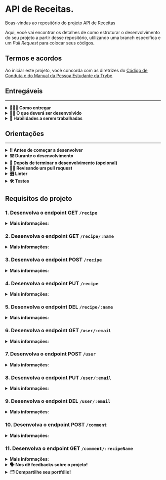 # API de Receitas.

Boas-vindas ao repositório do projeto API de Receitas

Aqui, você vai encontrar os detalhes de como estruturar o desenvolvimento do seu projeto a partir desse repositório, utilizando uma branch específica e um _Pull Request_ para colocar seus códigos.

## Termos e acordos

Ao iniciar este projeto, você concorda com as diretrizes do [Código de Conduta e do Manual da Pessoa Estudante da Trybe](https://app.betrybe.com/learn/student-manual/codigo-de-conduta-da-pessoa-estudante).

## Entregáveis
---

<details>
<summary><strong>🤷🏽‍♀️ Como entregar</strong></summary>

Para entregar o seu projeto você deverá criar um _Pull Request_ neste repositório.

Lembre-se que você pode consultar nosso conteúdo sobre [Git & GitHub](https://app.betrybe.com/learn/course/5e938f69-6e32-43b3-9685-c936530fd326/module/fc998c60-386e-46bc-83ca-4269beb17e17/section/fe827a71-3222-4b4d-a66f-ed98e09961af/day/1a530297-e176-4c79-8ed9-291ae2950540/lesson/2b2edce7-9c49-4907-92a2-aa571f823b79) e nosso [Blog - Git & GitHub](https://blog.betrybe.com/tecnologia/git-e-github/) sempre que precisar!

</details>
  
<details>
<summary><strong>🧑‍💻 O que deverá ser desenvolvido</strong></summary>

Sua empresa do coração desenvolveu um aplicativo de Receitas que está totalmente funcional 😉.
Agora, ela quer expandir esse negócio e criar uma **api de receitas** que vai retornar todas as receitas disponíveis, adicionar, remover e atualizar as mesmas. Além disso, a empresa deseja que seja possível cadastrar, remover, consultar e atualizar dados de usuários do app e permitir o cadastro e consulta de comentários nessas receitas.

Você recebeu a atribuição de desenvolver essa api de receitas com ASP.NET. Todos os services com os modelos de dados já estão disponíveis.

</details>
  
<details>
  <summary><strong>📝 Habilidades a serem trabalhadas </strong></summary>

Neste projeto, verificamos se você é capaz de:

- Entender do funcionamento do ASP.NET e como ele se integra ao C#.
- Entender da arquitetura MVC.
- Criar controllers que recebam dados pelo corpo e pela URL da requisição.
- Lançar códigos de retorno que respeitem o padrão do HTTP Status Code.


</details>


## Orientações
---

<details>
  <summary><strong>‼️ Antes de começar a desenvolver</strong></summary><br />

  1. Clone o repositório

  - Use o comando: `git clone git@github.com:tryber/csharp-032-csharp-projeto-api-de-receitas.git`.
  - Entre na pasta do repositório que você acabou de clonar:
    - `cd csharp-032-csharp-projeto-api-de-receitas`

  2. Instale as dependências
  
  - Entre na pasta `src/`.
  - Execute o comando: `dotnet restore`.
  
  3. Crie uma branch a partir da branch `master`

  - Verifique se você está na branch `master`
    - Exemplo: `git branch`
  - Se não estiver, mude para a branch `master`
    - Exemplo: `git checkout master`
  - Agora crie uma branch à qual você vai submeter os `commits` do seu projeto
    - Você deve criar uma branch no seguinte formato: `nome-de-usuario-nome-do-projeto`
    - Exemplo: `git checkout -b joaozinho-csharp-032-csharp-projeto-api-de-receitas`

  4. Adicione as mudanças ao _stage_ do Git e faça um `commit`

  - Verifique que as mudanças ainda não estão no _stage_
    - Exemplo: `git status` (deve aparecer listada a pasta _joaozinho_ em vermelho)
  - Adicione o novo arquivo ao _stage_ do Git
    - Exemplo:
      - `git add .` (adicionando todas as mudanças - _que estavam em vermelho_ - ao stage do Git)
      - `git status` (deve aparecer listado o arquivo _joaozinho/README.md_ em verde)
  - Faça o `commit` inicial
    - Exemplo:
      - `git commit -m 'iniciando o projeto x'` (fazendo o primeiro commit)
      - `git status` (deve aparecer uma mensagem tipo essa: _nothing to commit_ )

  5. Adicione a sua branch com o novo `commit` ao repositório remoto

  - Usando o exemplo anterior: `git push -u origin joaozinho-csharp-032-csharp-projeto-api-de-receitas`

  6. Crie um novo `Pull Request` _(PR)_

  - Vá até a página de _Pull Requests_ do [repositório no GitHub](https://github.com/tryber/csharp-032-csharp-projeto-api-de-receitas/pulls)
  - Clique no botão verde _"New pull request"_
  - Clique na caixa de seleção _"Compare"_ e escolha a sua branch **com atenção**
  - Coloque um título para a sua _Pull Request_
    - Exemplo: _"Cria tela de busca"_
  - Clique no botão verde _"Create pull request"_
  - Adicione uma descrição para o _Pull Request_ e clique no botão verde _"Create pull request"_
  - **Não se preocupe em preencher mais nada por enquanto!**
  - Volte até a [página de _Pull Requests_ do repositório](https://github.com/tryber/csharp-032-csharp-projeto-api-de-receitas/pulls) e confira que o seu _Pull Request_ está criado

</details>

<details>
  <summary><strong>⌨️ Durante o desenvolvimento</strong></summary><br/>

  - Faça `commits` das alterações que você fizer no código regularmente

  - Lembre-se sempre de, após um (ou alguns) `commits`, atualizar o repositório remoto

  - Os comandos que você utilizará com mais frequência são:
    1. `git status` _(para verificar o que está em vermelho - fora do stage - e o que está em verde - no stage)_
    2. `git add` _(para adicionar arquivos ao stage do Git)_
    3. `git commit` _(para criar um commit com os arquivos que estão no stage do Git)_
    4. `git push -u origin nome-da-branch` _(para enviar o commit para o repositório remoto na primeira vez que fizer o `push` de uma nova branch)_
    5. `git push` _(para enviar o commit para o repositório remoto após o passo anterior)_

</details>

<details>
  <summary><strong>🤝 Depois de terminar o desenvolvimento (opcional)</strong></summary><br/>

  Para sinalizar que o seu projeto está pronto para o _"Code Review"_, faça o seguinte:

  - Vá até a página **DO SEU** _Pull Request_, adicione a label de _"code-review"_ e marque seus colegas:

    - No menu à direita, clique no _link_ **"Labels"** e escolha a _label_ **code-review**;

    - No menu à direita, clique no _link_ **"Assignees"** e escolha **o seu usuário**;

    - No menu à direita, clique no _link_ **"Reviewers"** e digite `students`, selecione o time `tryber/students-sd-032-csharp`.

  Caso tenha alguma dúvida, [aqui tem um vídeo explicativo](https://vimeo.com/362189205).

</details>

<details>
  <summary><strong>🕵🏿 Revisando um pull request</strong></summary><br />

  Use o conteúdo sobre [Code Review](https://app.betrybe.com/course/real-life-engineer/code-review) para te ajudar a revisar os _Pull Requests_.

</details>

<details>
  <summary><strong>🎛 Linter</strong></summary><br />

  Usaremos o [NetAnalyzer](https://docs.microsoft.com/pt-br/dotnet/fundamentals/code-analysis/overview) para fazer a análise estática do seu código.

  Este projeto já vem com as dependências relacionadas ao _linter_ configuradas no arquivo `.csproj`.

  O analisador já é instalado pelo plugin da `Microsoft C#` no `VSCode`. Para isso, basta fazer o download do [plugin](https://marketplace.visualstudio.com/items?itemName=ms-dotnettools.csharp) e instalá-lo.
</details>

<details>
  <summary><strong>🛠 Testes</strong></summary><br />

  O .NET já possui sua própria plataforma de testes.
  
  Este projeto já vem configurado e com suas dependências.

  ### Executando todos os testes

  Para executar os testes com o .NET, execute o comando dentro do diretório do seu projeto `src`!

  ```
  dotnet test
  ```

  ### Executando um teste específico

  Para executar um teste específico, basta executar o comando `dotnet test --filter Name~TestMethod1`.

  :warning: **Importante:** o comando irá executar testes cujo nome contém `TestMethod1`.

  :warning: **O avaliador automático não necessariamente avalia seu projeto na ordem em que os requisitos aparecem no readme. Isso acontece para deixar o processo de avaliação mais rápido. Então, não se assuste se isso acontecer, ok?**

  ### Outras opções para testes
  - Algumas opções que podem lhe ajudar são:
    -  `-?|-h|--help`: exibe a descrição completa de como utilizar o comando.
    -  `-t|--list-tests`: lista todos os testes, ao invés de executá-los.
    -  `-v|--verbosity <LEVEL>`: define o nível de detalhe na resposta dos testes.
      - `q | quiet`
      - `m | minimal`
      - `n | normal`
      - `d | detailed`
      - `diag | diagnostic`
      - Exemplo de uso: 
         ```
           dotnet test -v diag
         ```
         ou
         ```            
           dotnet test --verbosity=diagnostic
         ``` 
</details>

## Requisitos do projeto

### 1. Desenvolva o endpoint GET `/recipe`

<details>
  <summary><strong>Mais informações:</strong></summary>

- O endpoint deve ser acessível através do URL `/recipe`;
- O corpo da requisição é vazio.
- Os dados são manipulados através da service `/Services/RecipeService.cs` já criada.
- A estrutura de recipe são instâncias da classe `Recipe.cs`

* **O que será testado:**

  - Se a requisição for feita com sucesso o resultado retornado deverá ser conforme exibido abaixo, com um status http `200`:
    ```json
    [
	    {
		    "name": "Bolo de cenoura",
		    "recipeType": 1,
        "preparationTime": 0.4,
		    "ingredients": [
  			  "1/2 xícara (chá) de óleo", "..."
        ],
        "directions": "Em um liquidificador, ...",
        "rating": 10
	    },

      /*...*/
    ]
    ```

</details>

### 2. Desenvolva o endpoint GET `/recipe/:name`

<details>
  <summary><strong>Mais informações:</strong></summary>

- O endpoint deve ser acessível através do URL `/recipe/:name`;
- O endpoint irá buscar apenas uma receita consultando pelo `name` da receita
- O corpo da requisição é vazio.
- Os dados são manipulados através da service `/Services/RecipeService.cs` já criada.
- A estrutura de recipe são instâncias da classe `Recipe.cs`

* **O que será testado:**

  - Se a requisição for feita com sucesso o resultado retornado deverá ser conforme exibido abaixo, com um status http `200`:
    ```json
	  {
		  "name": "Bolo de cenoura",
		  "recipeType": 1,
      "preparationTime": 0.4,
		  "ingredients": [
  	    "1/2 xícara (chá) de óleo", "..."
      ],
      "directions": "Em um liquidificador, ...",
      "rating": 10
	  },
    ```

  - Se a requisição não encontrar nenhuma receita que atenda o filtro de nome, o resultado retornado deverá ter um status http `404`:
  - O retorno em json poderá ser o padrão do ASP.NET

</details>

### 3. Desenvolva o endpoint POST `/recipe`

<details>
  <summary><strong>Mais informações:</strong></summary>

- O endpoint deve ser acessível através do URL `/recipe`;
- Os dados são manipulados através da service `/Services/RecipeService.cs` já criada.
- A estrutura de recipe são instâncias da classe `Recipe.cs`
- O corpo da requisição deverá seguir o formato abaixo:
  ```json
  {
	  "Name": "Mousse de maracuja",
	  "RecipeType": 0,
	  "PreparationTime": "0.2",
	  "Ingredients": [
  		"1 lata de leite condensado",
	  ],
	  "Directions": "Em um liquidificador, ...",
	  "Rating": "9"
  }
  ```
* **O que será testado:**

  - Se a requisição for feita com sucesso o resultado retornado deverá ser conforme exibido abaixo, com um status http `201`:
    ```json
    {
  	  "Name": "Mousse de maracuja",
	    "RecipeType": 0,
	    "PreparationTime": "0.2",
	    "Ingredients": [
    		"1 lata de leite condensado",
	    ],
	    "Directions": "Em um liquidificador, ...",
	    "Rating": "9"
    }
    ```
</details>

### 4. Desenvolva o endpoint PUT `/recipe`

<details>
  <summary><strong>Mais informações:</strong></summary>

- O endpoint deve ser acessível através do URL `/recipe`;
- Os dados são manipulados através da service `/Services/RecipeService.cs` já criada.
- A estrutura de recipe são instâncias da classe `Recipe.cs`
- O dado de referência (chave primária) da receita será o `Name`
- O corpo da requisição deverá seguir o formato abaixo:
  ```json
  {
	  "Name": "Mousse de maracuja",
	  "RecipeType": 0,
	  "PreparationTime": "0.2",
	  "Ingredients": [
  		"1 lata de leite condensado",
	  ],
	  "Directions": "Em um liquidificador, ...",
	  "Rating": "9"
  }
  ```
* **O que será testado:**

  - Se a requisição for feita com sucesso o resultado retornado deverá ser um status http `204` sem conteúdo:
  - Se a requisição for feita com erro o resultado retornado deverá ser um status http `400`.

</details>

### 5. Desenvolva o endpoint DEL `/recipe/:name`

<details>
  <summary><strong>Mais informações:</strong></summary>

- O endpoint deve ser acessível através do URL `/recipe/:name`;
- O endpoint irá buscar apenas uma receita consultando pelo `name` da receita
- O corpo da requisição é vazio.
- Os dados são manipulados através da service `/Services/RecipeService.cs` já criada.
- A estrutura de recipe são instâncias da classe `Recipe.cs`

* **O que será testado:**

  - Se a requisição for feita com sucesso o resultado retornado deverá ser um status http `204` sem conteúdo:
  - Se a requisição não encontrar nenhuma receita que atenda o filtro de nome, o resultado retornado deverá ter um status http `404`:
  - O retorno em json poderá ser o padrão do ASP.NET

</details>

### 6. Desenvolva o endpoint GET `/user/:email`

<details>
  <summary><strong>Mais informações:</strong></summary>

- O endpoint deve ser acessível através do URL `/user/:email`;
- O endpoint irá buscar apenas uma pessoa usuária consultando pelo `email` da pessoa
- O corpo da requisição é vazio.
- Os dados são manipulados através da service `/Services/UserService.cs` já criada.
- A estrutura de user são instâncias da classe `User.cs`

* **O que será testado:**

  - Se a requisição for feita com sucesso o resultado retornado deverá ser conforme exibido abaixo, com um status http `200`:
    ```json
	  {
  	  "email": "pessoa@betrybe.com",
	    "name": "Pessoa tryber",
	    "password": "senhaTryber"
    }
    ```
  - Se a requisição não encontrar nenhuma pessoa usuária que atenda o filtro de e-mail, o resultado retornado deverá ter um status http `404`:
  - O retorno em json poderá ser o padrão do ASP.NET

</details>

### 7. Desenvolva o endpoint POST `/user`

<details>
  <summary><strong>Mais informações:</strong></summary>

- O endpoint deve ser acessível através do URL `/user`;
- Os dados são manipulados através da service `/Services/UserService.cs` já criada.
- A estrutura de user são instâncias da classe `User.cs`
- O corpo da requisição deverá seguir o formato abaixo:
  ```json
  {
  	"email": "pessoa.nova@betrybe.com",
  	"name": "Pessoa Nova",
  	"password": "senhaDaPessoaNova"
  }
  ```
* **O que será testado:**

  - Se a requisição for feita com sucesso o resultado retornado deverá ser conforme exibido abaixo, com um status http `201`:
    ```json
    {
  	  "email": "pessoa.nova@betrybe.com",
  	  "name": "Pessoa Nova",
  	  "password": "senhaDaPessoaNova"
    }
    ```
</details>

### 8. Desenvolva o endpoint PUT `/user/:email`

<details>
  <summary><strong>Mais informações:</strong></summary>

- O endpoint deve ser acessível através do URL `/user/:email`;
- Os dados são manipulados através da service `/Services/UserService.cs` já criada.
- A estrutura de user são instâncias da classe `User.cs`
- O dado de referência (chave primária) da pessoa usuária será o `Email`
- O corpo da requisição deverá seguir o formato abaixo:

  ```json
  {
  	"email": "pessoa@betrybe.com",
  	"name": "Pessoa Nova",
  	"password": "senhaDaPessoaNova"
  }
  ```

* **O que será testado:**

  - Se a requisição for feita com sucesso o resultado retornado deverá ser conforme exibido abaixo, com um status http `200`:

    ```json
    {
  	  "email": "pessoa.nova@betrybe.com",
  	  "name": "Pessoa Nova",
  	  "password": "senhaDaPessoaNova"
    }
    ```

    - Se a requisição não encontrar nenhuma pessoa usuária que atenda o filtro de e-mail, o resultado retornado deverá ter um status http `404`:
    - Se a requisição tentar atualizar o e-mail pessoa usuária, o resultado retornado deverá ter um status http `400`:
    - O retorno em json poderá ser o padrão do ASP.NET

</details>

### 9. Desenvolva o endpoint DEL `/user/:email`

<details>
  <summary><strong>Mais informações:</strong></summary>

- O endpoint deve ser acessível através do URL `/recipe/:email`;
- O endpoint irá buscar apenas uma pessoa usuária consultando pelo `email`.
- O corpo da requisição é vazio.
- Os dados são manipulados através da service `/Services/UserService.cs` já criada.
- A estrutura de pessoas usuárias são instâncias da classe `User.cs`

* **O que será testado:**
    - Se a requisição for feita com sucesso o resultado retornado deverá ser um status http `204` sem conteúdo:
    - Se a requisição não encontrar nenhuma pessoa usuária que atenda o filtro de e-mail, o resultado retornado deverá ter um status http `404`:
    - O retorno em json poderá ser o padrão do ASP.NET

</details>

### 10. Desenvolva o endpoint POST `/comment`

<details>
  <summary><strong>Mais informações:</strong></summary>

- O endpoint deve ser acessível através do URL `/comment`;
- Os dados são manipulados através da service `/Services/CommentService.cs` já criada.
- A estrutura de comentários são instâncias da classe `Comment.cs`
- O corpo da requisição deverá seguir o formato abaixo:
  ```json
  {
  	"Email": "pessoa@betrybe.com",
  	"RecipeName": "Coxinha",
  	"CommentText": "Fiz a receita de Coxinha na minha casa. Fiz o passo a passo e funcionou."
  } 
  ```

* **O que será testado:**

    - Se a requisição for feita com sucesso o resultado retornado deverá ser conforme exibido abaixo, com um status http `201`:
    
    ```json
    {
  	  "Email": "pessoa@betrybe.com",
  	  "RecipeName": "Coxinha",
  	  "CommentText": "Fiz a receita de Coxinha na minha casa. Fiz o passo a passo e funcionou."
    } 
    ```
</details>

### 11. Desenvolva o endpoint GET `/comment/:recipeName`

<details>
  <summary><strong>Mais informações:</strong></summary>

- O endpoint deve ser acessível através do URL `/comment/:recipeName`;
- O endpoint irá buscar apenas os comentários consultando pelo `Name` da receita
- O corpo da requisição é vazio.
- Os dados são manipulados através da service `/Services/CommentService.cs` já criada.
- A estrutura de comentários são instâncias da classe `Comment.cs`

* **O que será testado:**
    - Se a requisição for feita com sucesso o resultado retornado deverá ser conforme exibido abaixo, com um status http `200`:
    ```json
	  [
	    {
		    "email": "pessoa@betrybe.com",
		    "recipeName": "Coxinha",
		    "commentText": "Fiz a receita de Coxinha na minha casa. Fiz o passo a passo e saiu certinho."
	    },

      /* ... */
    ]
    ```

</details>

<details>
  <summary><strong>🗣 Nos dê feedbacks sobre o projeto!</strong></summary><br />

Ao finalizar e submeter o projeto, não se esqueça de avaliar sua experiência preenchendo o formulário. 
**Leva menos de 3 minutos!**

[FORMULÁRIO DE AVALIAÇÃO DE PROJETO](https://be-trybe.typeform.com/to/ZTeR4IbH#cohort_hidden=CH32-CSHARP&template=betrybe/csharp-0x-projeto-api-de-receitas)

</details>

<details>
  <summary><strong>🗂 Compartilhe seu portfólio!</strong></summary><br />

  Você sabia que o LinkedIn é a principal rede social profissional e que compartilhar aprendizados lá é muito importante para quem deseja construir uma carreira de sucesso? Compartilhe este projeto no seu LinkedIn, marque o perfil da Trybe (@trybe) e mostre para a sua rede toda a sua evolução.

</details>
